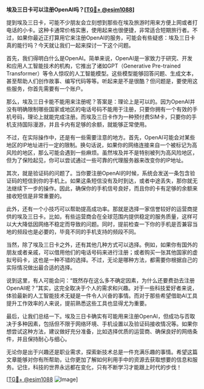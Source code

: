 **埃及三日卡可以注册OpenAI吗？[[TG💪+ @esim1088](https://t.me/s/esim1088)]**

提到埃及三日卡，可能不少朋友会立刻想到那些在埃及旅游时用来方便上网或者打电话的小卡。这种卡通常价格实惠，使用起来也很便捷，非常适合短期旅行者。不过，如果你最近正打算用它来注册OpenAI的服务，可能会有些疑惑：埃及三日卡真的能行吗？今天就让我们一起来探讨一下这个问题。

首先，我们得明白什么是OpenAI。简单来说，OpenAI是一家致力于研究、开发和应用人工智能技术的机构，它推出了诸如GPT（Generative Pre-trained Transformer）等令人惊叹的人工智能模型。这些模型能够回答问题、生成文本，甚至帮助人们创作故事、编写代码等等。听起来是不是很酷？但问题是，要使用这些服务，你首先需要有一个账户。

那么，埃及三日卡能不能用来注册呢？答案是：理论上是可以的。因为OpenAI并没有明确限制哪些国家或地区的电话号码不能用于注册，只要你拥有一个有效的手机号码，理论上就能完成注册。而埃及三日卡作为一种预付费SIM卡，只要你的手机支持国际漫游，并且卡内有足够的余额，就能够正常使用。

不过，在实际操作中，还是有一些需要注意的地方。首先，OpenAI可能会对某些地区的IP地址进行一定的限制。换句话说，如果你的网络连接来自一个被标记为高风险的地区，那么可能会遇到一些麻烦。虽然埃及并不是特别被列为高风险地区，但为了保险起见，你可以尝试通过一些可靠的代理服务器来改变你的IP地址。

其次，就是验证码的问题了。当你要注册OpenAI的时候，系统会发送一条包含验证码的短信到你的手机上。如果这条短信没有及时到达，或者中途丢失，那你就无法继续下一步的操作。因此，确保你的手机信号良好，而且你的卡有足够的余额来接收短信是非常重要的。

此外，还有一个小技巧可以帮助提高成功率。那就是选择一家信誉较好的运营商提供的埃及三日卡。比如，有些运营商会在全球范围内提供稳定的服务质量，这样可以大大降低因网络不稳定而导致的问题。同时，提前检查一下你的手机是否兼容当地的频段也是必要的，毕竟不同的手机支持的频段不同。

当然，除了埃及三日卡之外，还有其他几种方式可以选择。例如，如果你有国外的朋友或者亲戚，可以借用他们的电话号码来进行注册；或者购买一张其他国家的虚拟号码卡，这也是一种不错的选择。不过，无论是哪种方法，都需要你根据自己的实际情况做出最合适的选择。

说到这里，有人可能会问：“既然存在这么多不确定因素，为什么还要费劲去注册OpenAI呢？”其实，这完全取决于个人的需求和兴趣。对于一些科技爱好者来说，体验最新的人工智能技术无疑是一件令人兴奋的事情。而对于那些希望借助AI工具提升工作效率的人来说，提前熟悉这些工具也显得尤为重要。

最后，让我们总结一下。埃及三日卡确实有可能用来注册OpenAI，但成功与否取决于多种因素，包括但不限于网络环境、手机设置以及验证码接收情况等。如果你想尝试这种方法，建议做好充分准备，比如选择优质的运营商、确保良好的网络条件，并且保持耐心与细心。

无论你是出于兴趣还是职业需求，探索新技术总是一件充满乐趣的事情。希望这篇文章能够对你有所帮助，让你更加了解如何利用手中的资源去获取想要的信息和服务。记住，科技的世界永远都在变化，只有不断学习才能跟上时代的步伐！

[[TG💪+ @esim1088](https://t.me/s/esim1088) ![Image](https://i.postimg.cc/4NQfJmqS/Snipaste-2025-05-13-00-14-12.png)]